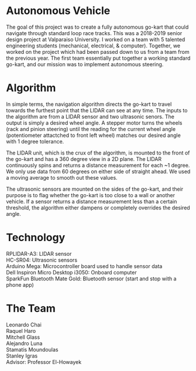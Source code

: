 # Autonomous Vehicle

The goal of this project was to create a fully autonomous go-kart that could navigate through standard loop race tracks. This was a 2018-2019 senior design project at Valparaiso University. I worked on a team with 5 talented engineering students (mechanical, electrical, & computer). Together, we worked on the project which had been passed down to us from a team from the previous year. The first team essentially put together a working standard go-kart, and our mission was to implement autonomous steering.

# Algorithm 

In simple terms, the navigation algorithm directs the go-kart to travel towards the furthest point that the LIDAR can see at any time. The inputs to the algorithm are from a LIDAR sensor and two ultrasonic senors. The output is simply a desired wheel angle. A stepper motor turns the wheels (rack and pinion steering) until the reading for the current wheel angle (potentiometer attactched to front left wheel) matches our desired angle with 1 degree tolerance.

The LIDAR unit, which is the crux of the algorithm, is mounted to the front of the go-kart and has a 360 degree view in a 2D plane. The LIDAR continuously spins and returns a distance measurement for each ~1 degree. We only use data from 60 degrees on either side of straight ahead. We used a moving average to smooth out these values.

The ultrasonic sensors are mounted on the sides of the go-kart, and their purpose is to flag whether the go-kart is too close to a wall or another vehicle. If a sensor returns a distance measurement less than a certain threshold, the algorithm either dampens or completely overrides the desired angle.

# Technology

RPLIDAR-A3: LIDAR sensor  
HC-SR04: Ultrasonic sensors  
Arduino Mega: Microcontroller board used to handle sensor data  
Dell Inspiron Micro Desktop i3050: Onboard computer  
SparkFun Bluetooth Mate Gold: Bluetooth sensor (start and stop with a phone app)  

# The Team

Leonardo Chai  
Raquel Haro  
Mitchell Glass  
Alejandro Luna  
Stamatis Moundoulas  
Stanley Igras  
Advisor: Professor El-Howayek  
